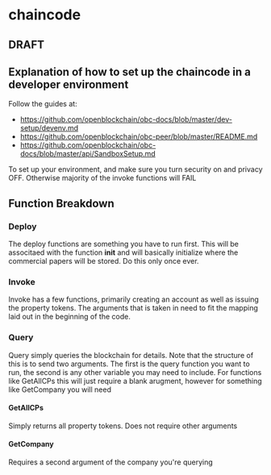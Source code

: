 # chaincode

## DRAFT

## Explanation of how to set up the chaincode in a developer environment

Follow the guides at: 
* https://github.com/openblockchain/obc-docs/blob/master/dev-setup/devenv.md 
* https://github.com/openblockchain/obc-peer/blob/master/README.md
* https://github.com/openblockchain/obc-docs/blob/master/api/SandboxSetup.md

To set up your environment, and make sure you turn security on and privacy OFF. Otherwise majority of the invoke functions will FAIL

## Function Breakdown

### Deploy

The deploy functions are something you have to run first. This will be associtaed with the function **init** and will basically initialize where the commercial papers will be stored. Do this only once ever.

### Invoke

Invoke has a few functions, primarily creating an account as well as issuing the property tokens. The arguments that is taken in need to fit the mapping laid out in the beginning of the code.

### Query

Query simply queries the blockchain for details. Note that the structure of this is to send two arguments. The first is the query function you want to run, the second is any other variable you may need to include. For functions like GetAllCPs this will just require a blank arugment, however for something like GetCompany you will need 

#### GetAllCPs

Simply returns all property tokens. Does not require other arguments

#### GetCompany

Requires a second argument of the company you're querying

